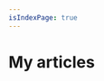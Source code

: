 ```yaml
---
isIndexPage: true
---
```


# My articles

<!-- markdownlint-disable -->
<posts-index startPath="/posts/" />

